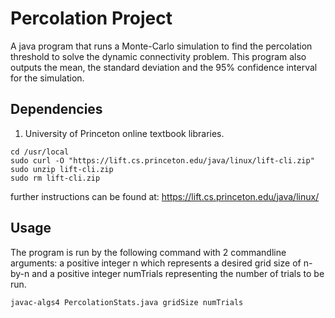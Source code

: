 # Percolation Project
A java program that runs a Monte-Carlo simulation to find the percolation threshold to solve the dynamic connectivity problem. This program also outputs the mean, the standard deviation and the 95% confidence interval for the simulation.

## Dependencies
1. University of Princeton online textbook libraries.
```
cd /usr/local
sudo curl -O "https://lift.cs.princeton.edu/java/linux/lift-cli.zip"
sudo unzip lift-cli.zip
sudo rm lift-cli.zip
```
further instructions can be found at: https://lift.cs.princeton.edu/java/linux/

## Usage
The program is run by the following command with 2 commandline arguments: a positive integer n which represents a desired grid size of n-by-n and a positive integer numTrials representing the number of trials to be run.
```
javac-algs4 PercolationStats.java gridSize numTrials
```
